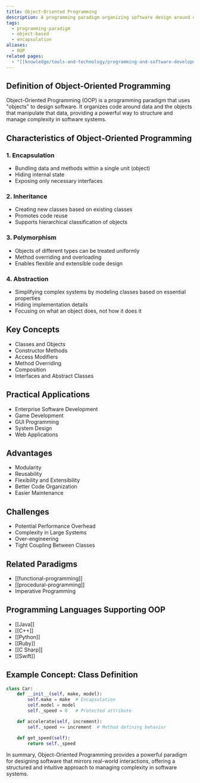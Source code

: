 ```yaml
---
title: Object-Oriented Programming
description: A programming paradigm organizing software design around data objects and their interactions
tags:
  - programming-paradigm
  - object-based
  - encapsulation
aliases:
  - OOP
related pages:
  - "[[knowledge/tools-and-technology/programming-and-software-development/development-patterns/index|Development Patterns]]"
---
```


## Definition of Object-Oriented Programming

Object-Oriented Programming (OOP) is a programming paradigm that uses "objects" to design software. It organizes code around data and the objects that manipulate that data, providing a powerful way to structure and manage complexity in software systems.

## Characteristics of Object-Oriented Programming

### 1. Encapsulation
- Bundling data and methods within a single unit (object)
- Hiding internal state
- Exposing only necessary interfaces

### 2. Inheritance
- Creating new classes based on existing classes
- Promotes code reuse
- Supports hierarchical classification of objects

### 3. Polymorphism
- Objects of different types can be treated uniformly
- Method overriding and overloading
- Enables flexible and extensible code design

### 4. Abstraction
- Simplifying complex systems by modeling classes based on essential properties
- Hiding implementation details
- Focusing on what an object does, not how it does it

## Key Concepts

- Classes and Objects
- Constructor Methods
- Access Modifiers
- Method Overriding
- Composition
- Interfaces and Abstract Classes

## Practical Applications

- Enterprise Software Development
- Game Development
- GUI Programming
- System Design
- Web Applications

## Advantages

- Modularity
- Reusability
- Flexibility and Extensibility
- Better Code Organization
- Easier Maintenance

## Challenges

- Potential Performance Overhead
- Complexity in Large Systems
- Over-engineering
- Tight Coupling Between Classes

## Related Paradigms

- [[functional-programming]]
- [[procedural-programming]]
- Imperative Programming

## Programming Languages Supporting OOP

- [[Java]]
- [[C++]]
- [[Python]]
- [[Ruby]]
- [[C Sharp]]
- [[Swift]]

## Example Concept: Class Definition

```python
class Car:
    def __init__(self, make, model):
        self.make = make  # Encapsulation
        self.model = model
        self._speed = 0   # Protected attribute

    def accelerate(self, increment):
        self._speed += increment  # Method defining behavior

    def get_speed(self):
        return self._speed
```

In summary, Object-Oriented Programming provides a powerful paradigm for designing software that mirrors real-world interactions, offering a structured and intuitive approach to managing complexity in software systems.
